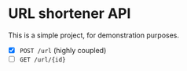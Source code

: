 # URL shortener API

This is a simple project, for demonstration purposes.

- [x] `POST /url` (highly coupled)
- [ ] `GET /url/{id}`
